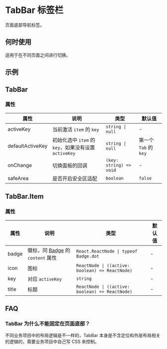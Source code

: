 # TabBar 标签栏

页面底部导航标签。

## 何时使用

适用于在不同页面之间进行切换。

## 示例

<code src="./demos/demo1.tsx"></code>

<code src="./demos/demo2.tsx"></code>

## TabBar

### 属性

| 属性             | 说明                                                 | 类型                    | 默认值                |
| ---------------- | ---------------------------------------------------- | ----------------------- | --------------------- |
| activeKey        | 当前激活 `item` 的 `key`                             | `string \| null`        | -                     |
| defaultActiveKey | 初始化选中 `item` 的 `key`，如果没有设置 `activeKey` | `string \| null`        | 第一个 `Tab` 的 `key` |
| onChange         | 切换面板的回调                                       | `(key: string) => void` | -                     |
| safeArea         | 是否开启安全区适配                                   | `boolean`               | `false`               |

## TabBar.Item

### 属性

| 属性  | 说明                                        | 类型                                            | 默认值 |
| ----- | ------------------------------------------- | ----------------------------------------------- | ------ |
| badge | 徽标，同 [Badge](./badge) 的 `content` 属性 | `React.ReactNode \| typeof Badge.dot`           | -      |
| icon  | 图标                                        | `ReactNode \| ((active: boolean) => ReactNode)` | -      |
| key   | 对应 `activeKey`                            | `string`                                        | -      |
| title | 标题                                        | `ReactNode \| ((active: boolean) => ReactNode)` | -      |

## FAQ

### TabBar 为什么不能固定在页面底部？

不同业务项目中的布局逻辑是不一样的，TabBar 本身是不含定位和外层布局相关的逻辑的，需要业务项目中自己写 CSS 来控制。

